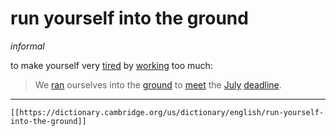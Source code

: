 # run yourself into the ground

*informal*

to make yourself very [tired](https://dictionary.cambridge.org/us/dictionary/english/tired "tired") by [working](https://dictionary.cambridge.org/us/dictionary/english/working "working") too much:

>We [ran](https://dictionary.cambridge.org/us/dictionary/english/ran "ran") ourselves into the [ground](https://dictionary.cambridge.org/us/dictionary/english/ground "ground") to [meet](https://dictionary.cambridge.org/us/dictionary/english/meet "meet") the [July](https://dictionary.cambridge.org/us/dictionary/english/july "July") [deadline](https://dictionary.cambridge.org/us/dictionary/english/deadline "deadline").

---
`[[https://dictionary.cambridge.org/us/dictionary/english/run-yourself-into-the-ground]]`